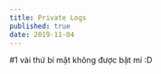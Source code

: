 ```yaml
---
title: Private Logs
published: true
date: 2019-11-04
---
```


  

#1 vài thứ bí mật không được bật mí :D





